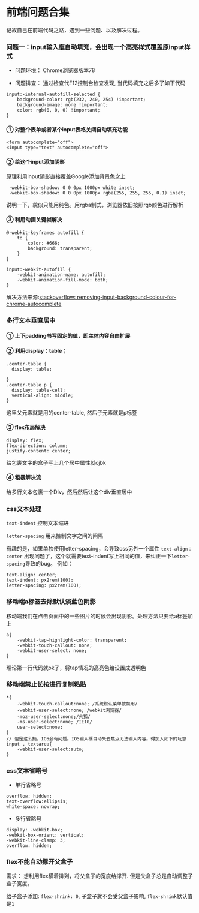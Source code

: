 # 前端问题合集
记叙自己在前端代码之路，遇到一些问题、以及解决过程。

### 问题一：input输入框自动填充，会出现一个高亮样式覆盖原input样式

+ 问题环境： Chrome浏览器版本78

+ 问题排查： 通过检查代F12控制台检查发现, 当代码填充之后多了如下代码

```
input:-internal-autofill-selected {
    background-color: rgb(232, 240, 254) !important;
    background-image: none !important;
    color: rgb(0, 0, 0) !important;
}
```

#### ① 对整个表单或者某个input表格关闭自动填充功能


```
<form autocomplete="off">
<input type="text" autocomplete="off">
```

#### ② 给这个input添加阴影

原理利用input阴影直接覆盖Google添加背景色之上

```
 -webkit-box-shadow: 0 0 0px 1000px white inset;
 -webkit-box-shadow: 0 0 0px 1000px rgba(255, 255, 255, 0.1) inset;
```
说明一下，貌似只能用纯色。用rgba制式，浏览器依旧按照rgb颜色进行解析

#### ③ 利用动画关键帧解决

```
@-webkit-keyframes autofill {
    to {
        color: #666;
        background: transparent;
    }
}

input:-webkit-autofill {
    -webkit-animation-name: autofill;
    -webkit-animation-fill-mode: both;
}
```
解决方法来源:[stackoverflow: removing-input-background-colour-for-chrome-autocomplete](https://stackoverflow.com/questions/2781549/removing-input-background-colour-for-chrome-autocomplete)

### 多行文本垂直居中

#### ① 上下padding书写固定的值，即主体内容自由扩展

#### ② 利用display：table；

```
.center-table {
  display: table;
  
}
.center-table p {
  display: table-cell;
  vertical-align: middle;
}
```
这里父元素就是用的center-table, 然后子元素就是p标签


#### ③ flex布局解决
```
display: flex;
flex-direction: column;
justify-content: center;
```
给包裹文字的盒子写上几个居中属性就ojbk

#### ④ 粗暴解决流

给多行文本包裹一个DIv，然后然后让这个div垂直居中

### css文本处理
`text-indent` 控制文本缩进

`letter-spacing`  用来控制文字之间的间隔

有趣的是，如果单独使用letter-spacing，会导致css另外一个属性
`text-align：center` 出现问题了，这个就需要text-indent写上相同的值，来纠正一下`letter-spacing`导致的bug。
例如：
```
text-align: center;
text-indent: px2rem(100);
letter-spacing: px2rem(100);
```

### 移动端a标签去除默认淡蓝色阴影
移动端我们在点击页面中的一些图片的时候会出现阴影。处理方法只要给a标签加上
```
a{
    -webkit-tap-highlight-color: transparent;
    -webkit-touch-callout: none;
    -webkit-user-select: none;
}    
```
理论第一行代码就ok了，将tap情况的高亮色给设置成透明色

### 移动端禁止长按进行复制粘贴
```
*{
	-webkit-touch-callout:none; /系统默认菜单被禁用/
	-webkit-user-select:none; /webkit浏览器/
	-moz-user-select:none;/火狐/
	-ms-user-select:none; /IE10/
	user-select:none;
}
// 但是这么搞，IOS会有问题。IOS输入框自动失去焦点无法输入内容。得加入如下的玩意
input , textarea{
	-webkit-user-select:auto;
}
```

### css文本省略号

+ 单行省略号
```
overflow: hidden;
text-overflow:ellipsis;
white-space: nowrap;
```
+ 多行省略号
```
display: -webkit-box;
-webkit-box-orient: vertical;
-webkit-line-clamp: 3;
overflow: hidden;
```
### flex不能自动撑开父盒子
需求： 想利用flex横着排列，将父盒子的宽度给撑开. 但是父盒子总是自动调整子盒子宽度。

给子盒子添加: `flex-shrink: 0`, 子盒子就不会受父盒子影响, `flex-shrink`默认值是`1`
